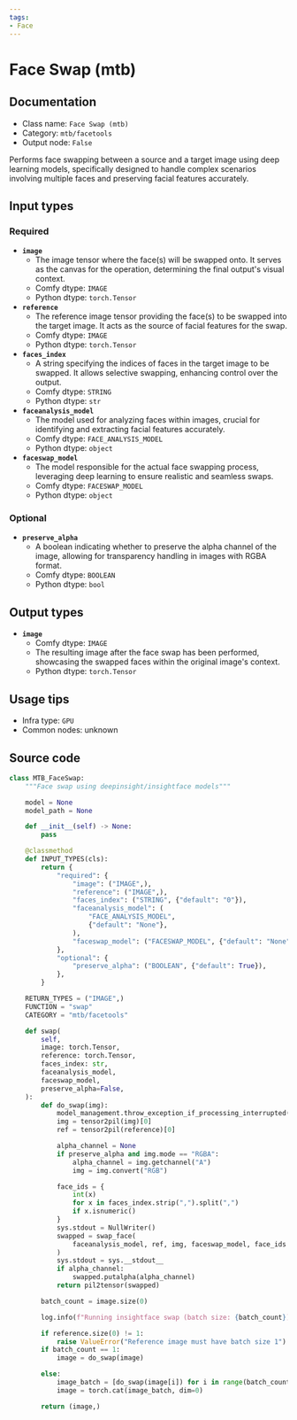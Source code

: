 ```yaml
---
tags:
- Face
---
```


# Face Swap (mtb)
## Documentation
- Class name: `Face Swap (mtb)`
- Category: `mtb/facetools`
- Output node: `False`

Performs face swapping between a source and a target image using deep learning models, specifically designed to handle complex scenarios involving multiple faces and preserving facial features accurately.
## Input types
### Required
- **`image`**
    - The image tensor where the face(s) will be swapped onto. It serves as the canvas for the operation, determining the final output's visual context.
    - Comfy dtype: `IMAGE`
    - Python dtype: `torch.Tensor`
- **`reference`**
    - The reference image tensor providing the face(s) to be swapped into the target image. It acts as the source of facial features for the swap.
    - Comfy dtype: `IMAGE`
    - Python dtype: `torch.Tensor`
- **`faces_index`**
    - A string specifying the indices of faces in the target image to be swapped. It allows selective swapping, enhancing control over the output.
    - Comfy dtype: `STRING`
    - Python dtype: `str`
- **`faceanalysis_model`**
    - The model used for analyzing faces within images, crucial for identifying and extracting facial features accurately.
    - Comfy dtype: `FACE_ANALYSIS_MODEL`
    - Python dtype: `object`
- **`faceswap_model`**
    - The model responsible for the actual face swapping process, leveraging deep learning to ensure realistic and seamless swaps.
    - Comfy dtype: `FACESWAP_MODEL`
    - Python dtype: `object`
### Optional
- **`preserve_alpha`**
    - A boolean indicating whether to preserve the alpha channel of the image, allowing for transparency handling in images with RGBA format.
    - Comfy dtype: `BOOLEAN`
    - Python dtype: `bool`
## Output types
- **`image`**
    - Comfy dtype: `IMAGE`
    - The resulting image after the face swap has been performed, showcasing the swapped faces within the original image's context.
    - Python dtype: `torch.Tensor`
## Usage tips
- Infra type: `GPU`
- Common nodes: unknown


## Source code
```python
class MTB_FaceSwap:
    """Face swap using deepinsight/insightface models"""

    model = None
    model_path = None

    def __init__(self) -> None:
        pass

    @classmethod
    def INPUT_TYPES(cls):
        return {
            "required": {
                "image": ("IMAGE",),
                "reference": ("IMAGE",),
                "faces_index": ("STRING", {"default": "0"}),
                "faceanalysis_model": (
                    "FACE_ANALYSIS_MODEL",
                    {"default": "None"},
                ),
                "faceswap_model": ("FACESWAP_MODEL", {"default": "None"}),
            },
            "optional": {
                "preserve_alpha": ("BOOLEAN", {"default": True}),
            },
        }

    RETURN_TYPES = ("IMAGE",)
    FUNCTION = "swap"
    CATEGORY = "mtb/facetools"

    def swap(
        self,
        image: torch.Tensor,
        reference: torch.Tensor,
        faces_index: str,
        faceanalysis_model,
        faceswap_model,
        preserve_alpha=False,
    ):
        def do_swap(img):
            model_management.throw_exception_if_processing_interrupted()
            img = tensor2pil(img)[0]
            ref = tensor2pil(reference)[0]

            alpha_channel = None
            if preserve_alpha and img.mode == "RGBA":
                alpha_channel = img.getchannel("A")
                img = img.convert("RGB")

            face_ids = {
                int(x)
                for x in faces_index.strip(",").split(",")
                if x.isnumeric()
            }
            sys.stdout = NullWriter()
            swapped = swap_face(
                faceanalysis_model, ref, img, faceswap_model, face_ids
            )
            sys.stdout = sys.__stdout__
            if alpha_channel:
                swapped.putalpha(alpha_channel)
            return pil2tensor(swapped)

        batch_count = image.size(0)

        log.info(f"Running insightface swap (batch size: {batch_count})")

        if reference.size(0) != 1:
            raise ValueError("Reference image must have batch size 1")
        if batch_count == 1:
            image = do_swap(image)

        else:
            image_batch = [do_swap(image[i]) for i in range(batch_count)]
            image = torch.cat(image_batch, dim=0)

        return (image,)

```
